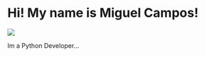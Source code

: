 <h1>Hi! My name is Miguel Campos!</h1>
<img src="https://i.pinimg.com/originals/a2/9b/ae/a29baefb5d5e08ae75f0e1592a27f704.gif">
<p>Im a Python Developer...</p>

